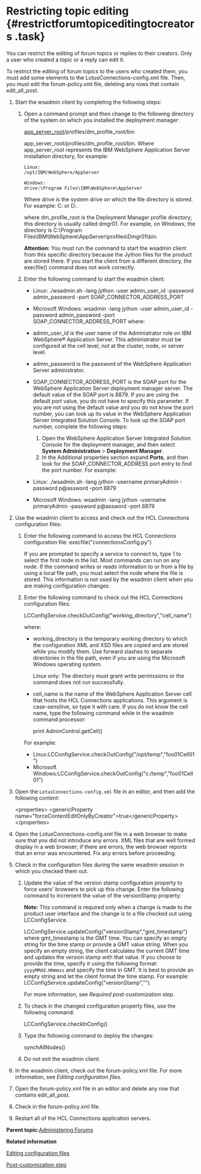 # Restricting topic editing {#restrictforumtopiceditingtocreators .task}

You can restrict the editing of forum topics or replies to their creators. Only a user who created a topic or a reply can edit it.

To restrict the editing of forum topics to the users who created them, you must add some elements to the LotusConnections-config.xml file. Then, you must edit the forum-policy.xml file, deleting any rows that contain edit\_all\_post.

1.  Start the wsadmin client by completing the following steps:

    1.  Open a command prompt and then change to the following directory of the system on which you installed the deployment manager:

        [app\_server\_root](../plan/i_ovr_r_directory_conventions.md)/profiles/dm\_profile\_root/bin

        app\_server\_root/profiles/dm\_profile\_root/bin. Where app\_server\_root represents the IBM WebSphere Application Server installation directory, for example:

        ```
        Linux:
        /opt/IBM/WebSphere/AppServer
        
        ```

        ```
        Windows:
        drive:\Program Files\IBM\WebSphere\AppServer
        
        ```

        Where drive is the system drive on which the file directory is stored. For example: C: or D:.

        where dm\_profile\_root is the Deployment Manager profile directory; this directory is usually called dmgr01. For example, on Windows, the directory is C:\\Program Files\\IBM\\WebSphere\\AppServer\\profiles\\Dmgr01\\bin.

        **Attention:** You must run the command to start the wsadmin client from this specific directory because the Jython files for the product are stored there. If you start the client from a different directory, the execfile\(\) command does not work correctly.

    2.  Enter the following command to start the wsadmin client:

        -   Linux: ./wsadmin.sh -lang jython -user admin\_user\_id -password admin\_password -port SOAP\_CONNECTOR\_ADDRESS\_PORT
        -   Microsoft Windows: wsadmin -lang jython -user admin\_user\_id -password admin\_password -port SOAP\_CONNECTOR\_ADDRESS\_PORT
        where:

        -   admin\_user\_id is the user name of the Administrator role on IBM WebSphere® Application Server. This administrator must be configured at the cell level, not at the cluster, node, or server level.
        -   admin\_password is the password of the WebSphere Application Server administrator.
        -   SOAP\_CONNECTOR\_ADDRESS\_PORT is the SOAP port for the WebSphere Application Server deployment manager server. The default value of the SOAP port is 8879. If you are using the default port value, you do not have to specify this parameter. If you are not using the default value and you do not know the port number, you can look up its value in the WebSphere Application Server Integrated Solution Console. To look up the SOAP port number, complete the following steps:
            1.  Open the WebSphere Application Server Integrated Solution Console for the deployment manager, and then select **System Administration** \> **Deployment Manager**.
            2.  In the Additional properties section expand **Ports**, and then look for the SOAP\_CONNECTOR\_ADDRESS port entry to find the port number.
        For example:

        -   Linux: ./wsadmin.sh -lang jython -username primaryAdmin -password p@assword -port 8879
        -   Microsoft Windows: wsadmin -lang jython -username primaryAdmin -password p@assword -port 8879
2.  Use the wsadmin client to access and check out the HCL Connections configuration files:

    1.  Enter the following command to access the HCL Connections configuration file: execfile\("connectionsConfig.py"\)

        If you are prompted to specify a service to connect to, type 1 to select the first node in the list. Most commands can run on any node. If the command writes or reads information to or from a file by using a local file path, you must select the node where the file is stored. This information is not used by the wsadmin client when you are making configuration changes.

    2.  Enter the following command to check out the HCL Connections configuration files:

        LCConfigService.checkOutConfig\("working\_directory","cell\_name"\)

        where:

        -   working\_directory is the temporary working directory to which the configuration XML and XSD files are copied and are stored while you modify them. Use forward slashes to separate directories in the file path, even if you are using the Microsoft Windows operating system.

            Linux only: The directory must grant write permissions or the command does not run successfully.

        -   cell\_name is the name of the WebSphere Application Server cell that hosts the HCL Connections applications. This argument is case-sensitive, so type it with care. If you do not know the cell name, type the following command while in the wsadmin command processor:

            print AdminControl.getCell\(\)

        For example:

        -   Linux:LCConfigService.checkOutConfig\("/opt/temp","foo01Cell01"\)
        -   Microsoft Windows:LCConfigService.checkOutConfig\("c:/temp","foo01Cell01"\)
3.  Open the `LotusConnections-config.xml` file in an editor, and then add the following content:

    <properties\> <genericProperty name="forceContentEditOnlyByCreator"\>true</genericProperty\> </properties\>

4.  Open the LotusConnections-config.xml file in a web browser to make sure that you did not introduce any errors. XML files that are well formed display in a web browser; if there are errors, the web browser reports that an error was encountered. Fix any errors before proceeding.

5.  Check in the configuration files during the same wsadmin session in which you checked them out.

    1.  Update the value of the version stamp configuration property to force users' browsers to pick up this change. Enter the following command to increment the value of the versionStamp property:

        **Note:** This command is required only when a change is made to the product user interface and the change is to a file checked out using LCConfigService.

        LCConfigService.updateConfig\("versionStamp","gmt\_timestamp"\) where gmt\_timestamp is the GMT time. You can specify an empty string for the time stamp or provide a GMT value string. When you specify an empty string, the client calculates the current GMT time and updates the version stamp with that value. If you choose to provide the time, specify it using the following format: `yyyyMMdd.HHmmss` and specify the time in GMT. It is best to provide an empty string and let the client format the time stamp. For example: LCConfigService.updateConfig\("versionStamp",""\).

        For more information, see *Required post-customization step*.

    2.  To check in the changed configuration property files, use the following command:

        LCConfigService.checkInConfig\(\)

    3.  Type the following command to deploy the changes:

        synchAllNodes\(\)

    4.  Do not exit the wsadmin client.

6.  In the wsadmin client, check out the forum-policy.xml file. For more information, see *Editing configuration files*.

7.  Open the forum-policy.xml file in an editor and delete any row that contains edit\_all\_post.

8.  Check in the forum-policy.xml file.

9.  Restart all of the HCL Connections application servers.


**Parent topic:**[Administering Forums](../admin/c_admin_forums_overview.md)

**Related information**  


[Editing configuration files](../admin/t_admin_common_checkout_config_file.md)

[Post-customization step](../customize/t_admin_common_customize_postreq.md)

